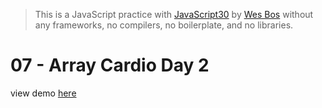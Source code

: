 > This is a JavaScript practice with [JavaScript30](https://javascript30.com/) by [Wes Bos](https://github.com/wesbos) without any frameworks, no compilers, no boilerplate, and no libraries.

# 07 - Array Cardio Day 2

view demo [here](https://shamgurav96.github.io/JS30/07-JS-Array-Cardio-Day-2/index.html)




